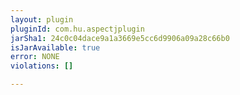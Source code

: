 ```yaml
---
layout: plugin
pluginId: com.hu.aspectjplugin
jarSha1: 24c0c04dace9a1a3669e5cc6d9906a09a28c66b0
isJarAvailable: true
error: NONE
violations: []

---
```

